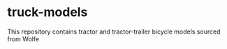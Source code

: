 # truck-models
This repository contains tractor and tractor-trailer bicycle models sourced from Wolfe 
